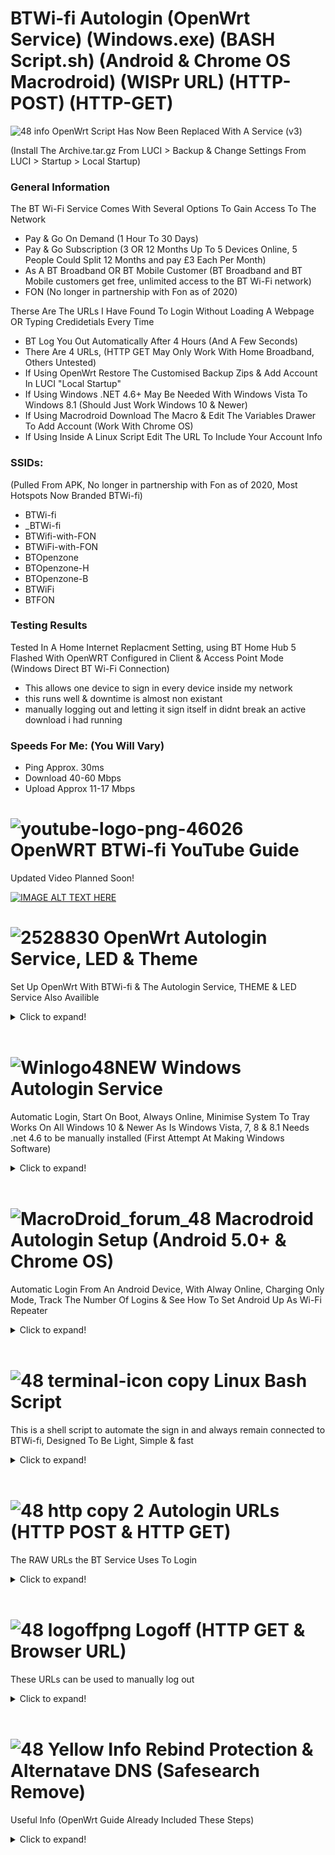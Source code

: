 # BTWi-fi Autologin (OpenWrt Service) (Windows.exe) (BASH Script.sh) (Android & Chrome OS Macrodroid) (WISPr URL) (HTTP-POST) (HTTP-GET)

![48 info](https://user-images.githubusercontent.com/11254983/166980034-691be097-a101-43bb-b44e-646f04299b87.png) OpenWrt Script Has Now Been Replaced With A Service (v3) </br>

(Install The Archive.tar.gz From LUCI > Backup & Change Settings From LUCI > Startup > Local Startup) </br>



### General Information
The BT Wi-Fi Service Comes With Several Options To Gain Access To The Network<br/>

- Pay & Go On Demand (1 Hour To 30 Days)
- Pay & Go Subscription (3 OR 12 Months Up To 5 Devices Online, 5 People Could Split 12 Months and pay £3 Each Per Month)
- As A BT Broadband OR BT Mobile Customer (BT Broadband and BT Mobile customers get free, unlimited access to the BT Wi-Fi network)
- FON (No longer in partnership with Fon as of 2020)

Therse Are The URLs I Have Found To Login Without Loading A Webpage OR Typing Credidetials Every Time<br/>

- BT Log You Out Automatically After 4 Hours (And A Few Seconds)
- There Are 4 URLs, (HTTP GET May Only Work With Home Broadband, Others Untested) 
- If Using OpenWrt Restore The Customised Backup Zips & Add Account In LUCI "Local Startup"
- If Using Windows .NET 4.6+ May Be Needed With Windows Vista To Windows 8.1 (Should Just Work Windows 10 & Newer)
- If Using Macrodroid Download The Macro & Edit The Variables Drawer To Add Account (Work With Chrome OS)
- If Using Inside A Linux Script Edit The URL To Include Your Account Info



### SSIDs:
(Pulled From APK, No longer in partnership with Fon as of 2020, Most Hotspots Now Branded BTWi-fi)

- BTWi-fi 
- _BTWi-fi 
- BTWifi-with-FON
- BTWiFi-with-FON
- BTOpenzone
- BTOpenzone-H
- BTOpenzone-B
- BTWiFi 
- BTFON



### Testing Results
Tested In A Home Internet Replacment Setting, using BT Home Hub 5 Flashed With OpenWRT Configured in Client & Access Point Mode (Windows Direct BT Wi-Fi Connection)

- This allows one device to sign in every device inside my network <br/>
- this runs well & downtime is almost non existant <br/>
- manually logging out and letting it sign itself in didnt break an active download i had running



### Speeds For Me: (You Will Vary)

- Ping Approx. 30ms <br/>
- Download 40-60 Mbps <br/>
- Upload Approx 11-17 Mbps<br/>






# ![youtube-logo-png-46026](https://user-images.githubusercontent.com/11254983/164994883-0a78494e-ae24-4eee-bdbe-a165a7c7d890.png) OpenWRT BTWi-fi YouTube Guide<br/>
Updated Video Planned Soon!

[![IMAGE ALT TEXT HERE](https://img.youtube.com/vi/z7pTcrwUQkU/0.jpg)](https://www.youtube.com/watch?v=z7pTcrwUQkU)
<br/>


 # ![2528830](https://user-images.githubusercontent.com/11254983/164993973-1b534096-84a8-4785-bf39-ea177eea4274.png) OpenWrt Autologin Service, LED & Theme<br/>
Set Up OpenWrt With BTWi-fi & The Autologin Service, THEME & LED Service Also Availible

<details>
  <summary>Click to expand!</summary>

## Install The tar.gz Files Using LUCI (System > Backup / Flash Firmware)
	
![Install](https://user-images.githubusercontent.com/11254983/173888569-542fbbdd-c7c9-41cf-8411-1eceed69610c.JPG)	

## Autologin Service (System > Startup)
	
![Startup (3)](https://user-images.githubusercontent.com/11254983/173452552-d591d1c8-edd6-460b-b9bf-39509da5fda1.JPG)

## Add Your Account (System > Startup > Local Startup)
	
![Local Startup (3)](https://user-images.githubusercontent.com/11254983/173452553-e6a26dde-2d85-478a-9c94-22dde81a19fc.JPG)

## OpenWrt Code & Downloads
    
[Login Service](https://github.com/aidanmacgregor/BTWi-Fi_Autologin_-_OpenWRT)
    
[LED Service](https://github.com/aidanmacgregor/BTWi-Fi_Autologin_-_OpenWRT/tree/main/OpenWrt%20Themes%20%26%20LED%20Service/OpenWrt%20LED%20Service)
    
[Themes](https://github.com/aidanmacgregor/BTWi-Fi_Autologin_-_OpenWRT/tree/main/OpenWrt%20Themes%20%26%20LED%20Service/OpenWrt%20Theme)
    
  </details>


<br/>   
  
  
  
# ![Winlogo48NEW](https://user-images.githubusercontent.com/11254983/173395338-8a7c71f5-caf0-45e8-bb6f-0574fd4ec867.png) Windows Autologin Service <br/>
Automatic Login, Start On Boot, Always Online, Minimise System To Tray
Works On All Windows 10 & Newer As Is
Windows Vista, 7, 8 & 8.1 Needs .net 4.6 to be manually installed
(First Attempt At Making Windows Software)

<details>
  <summary>Click to expand!</summary>
  
  ## Windows GUI
![BT Wi-Fi Windows App](https://user-images.githubusercontent.com/11254983/184173045-f6e5ce51-4128-44fb-9964-eadcf718cf71.png)
  
## Features:

- New UI Design [[NEW v4]]
- Automatic Login To UK Wide BT Wi-Fi Hotspots
- Tray Icon Double Click To Restore & Minnimise [[NEW v5]]
- Tray Icon Will Bring Window To Front Focus [[NEW v5]]
- Close Will Minimise To Tray (Exit By Using Right Click On Tray Icon, This WONT Run The Log Out URL, If Log Out Is Needed Thet Stop Service First) [[NEW v4]]
- Tray Icon Changes (Red & Green) To Reflect Current Internet Status Status (Reccomend Dragging Moving It To always Show Next To Wi-Fi Icom) [[NEW v4]]
- Auto Run Regestery Key & Start Service At Boot Option
- Saves State & Settings Instsantly When Changing Allowing For Reboot etc... Without loosing Settings [[NEW v4]]
- Http Response Based Sucsess Check Text Box (Indicates Login Sucsess, No Bt Wi-Fi/Internet, Wrong Username OR Password/Account Type)
- BT Wi-Fi Map Link Included [[NEW v4]]
- Status Indicators For Running & Internet
- Login Count
- Logoff URL is Run On Stop Service (About 10 Second Delay On BT Side Fr Logout To Stop Internet)
- HTTP Post Request Used For Login & Logout
- Complete rewrite, import should work work visual studio [[NEW v4]]

## Windows Code & Downloads
[Login Service](https://github.com/aidanmacgregor/BT-Wi-Fi-Autologin-Windows)

  </details>
 
 
 <br/>   
 
 
 # ![MacroDroid_forum_48](https://user-images.githubusercontent.com/11254983/164982041-be7d0dd7-5c9a-4b24-a5a4-4e8f82a17bc5.png) Macrodroid Autologin Setup (Android 5.0+ & Chrome OS)<br/>
Automatic Login From An Android Device, With Alway Online, Charging Only Mode, Track The Number Of Logins & See How To Set Android Up As Wi-Fi Repeater 

<details>
  <summary>Click to expand!</summary>

## Downoad From Play Store Template Availible In The Macrodroid Template Store!

![Screenshot_20220502-194637_MacroDroid](https://user-images.githubusercontent.com/11254983/166310061-5c8bb11f-a9ec-429a-aa6c-8796fb5f5a72.jpg)
 <br/>

  
## Macrodroid GUI (Edit Settings & Add Account Here)
<details>
  <summary>Click to expand!</summary>

<br/>
Settings & Information Here<br/>
<br/>
	  
![3  Screenshot_20220415-230400_MacroDroid_copy_640x1422](https://user-images.githubusercontent.com/11254983/163649231-921d6e70-86e0-46d0-8064-635d2b450ab8.png) <br/>

 </details>
	
## Android Code & Downloads

[Login Service](https://github.com/aidanmacgregor/BTWi-Fi_Autologin_-_Android_ChromeOS_Macrodroid)

   </details>	
   
   </details>
	</details>

<br/>

# ![48 terminal-icon copy](https://user-images.githubusercontent.com/11254983/164985283-235c64c3-415e-4cb1-8ce9-8967c23add8e.png) Linux Bash Script

This is a shell script to automate the sign in and always remain connected to BTWi-fi, Designed To Be Light, Simple & fast

<details>
  <summary>Click to expand!</summary>
    
## Terminal Running
![WSL2](https://user-images.githubusercontent.com/11254983/173451001-cce58162-7475-4322-9744-fb842ce40209.JPG)

## Linux Code & Download
[Login Service](https://github.com/aidanmacgregor/BTWi-Fi_Autologin_-_Linux)
    
 </details>
 
 <br/>

# ![48 http copy 2](https://user-images.githubusercontent.com/11254983/164985125-01ad4452-6b6a-42e7-94d5-a04020e1ded5.png) Autologin URLs (HTTP POST & HTTP GET)

The RAW URLs the BT Service Uses To Login

<details>
  <summary>Click to expand!</summary>
	
<br/>
  
## HTTP POST
<details>
  <summary>Click to expand!</summary>
    
    HTTP POST URLs, These Should Work With All Account Types

### ![48 green icon](https://user-images.githubusercontent.com/11254983/164984530-03352fa6-2b61-427a-b92c-911b60fee1bb.png) Secure HTTP POST (With SSL Certificate) <br/>
(Normal Login, Does NOT Work With Other DNS Settings EG. Google DNS)c

- BT Home Broadband:
wget -O /dev/null --post-data "username=USERNAME@btinternet.com&password=PASSWORD" https://www.btwifi.com:8443/tbbLogon
  
- BT Wi-Fi (Pay & Go):
wget -O /dev/null --post-data "username=USERNAME@btinternet.com&password=PASSWORD" https://www.btwifi.com:8443/ante
  
- BT Buisness Broadband:
wget -O /dev/null --post-data "username=USERNAME@btinternet.com&password=PASSWORD" https://www.btwifi.com:8443/ante?partnerNetwork=btb
	
<br/>

### ![48 red icon](https://user-images.githubusercontent.com/11254983/164984548-c5ebaa6f-e76a-4752-8700-ed836cc31165.png) Insecure HTTP POST (Must Allow Any Certificate) <br/>
(SSL Error, Works With Other DNS Settings EG. Google DNS)
  
- BT Home Broadband:
wget -O /dev/null --post-data "username=USERNAME@btinternet.com&password=PASSWORD" https://192.168.23.21:8443/tbbLogon
  
- BT Wi-Fi (Pay & Go):
wget -O /dev/null --post-data "username=USERNAME@btinternet.com&password=PASSWORD" https://192.168.23.21:8443/ante
  
- BT Buisness Broadband:
wget -O /dev/null --post-data "username=USERNAME@btinternet.com&password=PASSWORD" https://192.168.23.21:8443/ante?partnerNetwork=btb

</details>

<br/>    
	
## HTTP GET (Browser URL bar)
<details>
  <summary>Click to expand!</summary>
    
    HTTP GET URLs, This Has Been Tested With Home Broadband Accounts, Others Unknown

### ![48 green icon](https://user-images.githubusercontent.com/11254983/164993018-7814c4d6-baee-4602-aae1-a9def39702cd.png) Secure HTTP GET (With SSL Certificate)<br/>
(Normal Login, Does NOT Work With Other DNS Settings EG. Google DNS) <br/>

https://www.btwifi.com:8443/wbacOpen?username=USERNAME@btinternet.com&password=PASSWORD

### ![48 red icon](https://user-images.githubusercontent.com/11254983/164984548-c5ebaa6f-e76a-4752-8700-ed836cc31165.png) Insecure HTTP GET (Must Allow Any Certificate)<br/>
(SSL Error in Browser, Works With Other DNS Settings EG. Google DNS) <br/>

https://192.168.23.21:8443/wbacOpen?username=USERNAME@btinternet.com&password=PASSWORD
 
  </details>
</details>

<br/>   


# ![48 logoffpng](https://user-images.githubusercontent.com/11254983/164995694-4273493d-8bb6-4df4-91b4-ba90b926ce6c.png) Logoff (HTTP GET & Browser URL) <br/>
These URLs can be used to manually log out

<details>
  <summary>Click to expand!</summary>

### ![48 green icon](https://user-images.githubusercontent.com/11254983/164993018-7814c4d6-baee-4602-aae1-a9def39702cd.png) Secure Page

(Normal Logoff, Does NOT Work With Other DNS Settings EG. Google DNS) <br/>

https://www.btwifi.com:8443/accountLogoff/home?confirmed=true

### ![48 red icon](https://user-images.githubusercontent.com/11254983/164984548-c5ebaa6f-e76a-4752-8700-ed836cc31165.png) Insecure
    
(SSL Error in Browser, Work With Other DNS Settings EG. Google DNS) <br/>

https://192.168.23.21:8443/accountLogoff/home?confirmed=true

</details>

<br/>   
  
# ![48 Yellow Info](https://user-images.githubusercontent.com/11254983/164985697-861a5a64-e88a-4279-a317-13859676e50e.png) Rebind Protection & Alternatave DNS (Safesearch Remove)
 Useful Info (OpenWrt Guide Already Included These Steps)
 
 <details>
  <summary>Click to expand!</summary>

<br/>

- Rebind Protection Needs To Be "OFF" To Load The Login Page Using Browser "btwifi.com:8443"
- To Use Rebind Protection "ON" (OpenWrt Default) Use The Insecure URLs (Cert Warning) "192.168.23.21:8443"

## Im Using Google DNS on the internal network To Remove Forced Google Safe Search<br/>

- Chose Network > Interfaces From The Menu
- EDIT the LAN Interface<br/>

![Interfaces](https://user-images.githubusercontent.com/11254983/173432696-46497af9-22af-4df6-99eb-12e17bb6f4b9.JPG)

- Open DHCP Server Tab, Advanced, Under DHCP-Options ADD

 ![dhcp options](https://user-images.githubusercontent.com/11254983/173432775-b3fa400d-aca2-465f-9096-86213073847f.JPG)

</details>

<br/>

